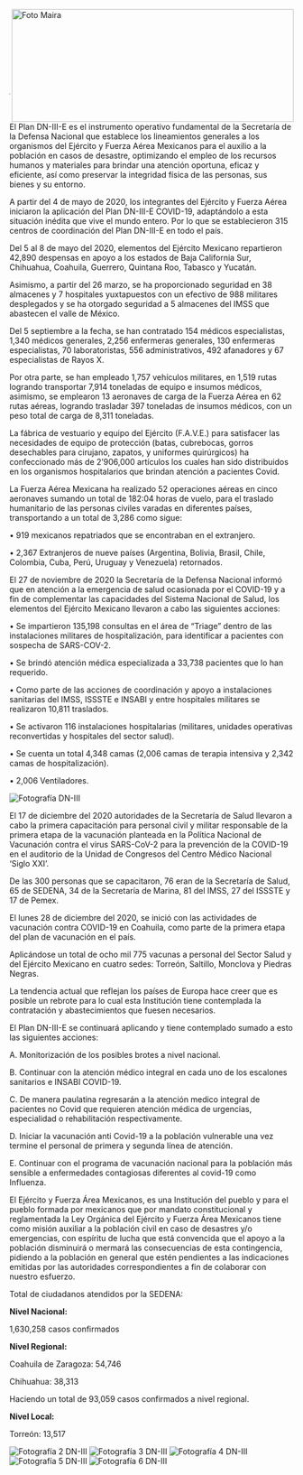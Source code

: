 <p>
   <a title="ir a Otras Publicaciones" href="http://www.trcimplan.gob.mx/autores/maira-ivonne-flores-reyes.html"><img class="img-responsive contenido-imagen" src="../imagenes/128/lic-maira-ivonne-flores-reyes-top5.png" align="right" alt="Foto Maira" width="500" height="200"></a>

</p>

</br></br></br></br></br></br></br></br>

---


El Plan DN-III-E es el instrumento operativo fundamental de la Secretaría de la Defensa Nacional que establece los lineamientos generales a los organismos del Ejército y Fuerza Aérea Mexicanos para el auxilio a la población en casos de desastre, optimizando el empleo de los recursos humanos y materiales para brindar una atención oportuna, eficaz y eficiente, así como preservar la integridad física de las personas, sus bienes y su entorno.

A partir del 4 de mayo de 2020, los integrantes del Ejército y Fuerza Aérea iniciaron la aplicación del Plan DN-III-E COVID-19, adaptándolo a esta situación inédita que vive el mundo entero. Por lo que se establecieron 315 centros de coordinación del Plan DN-III-E en todo el país.

Del 5 al 8 de mayo del 2020, elementos del Ejército Mexicano repartieron 42,890 despensas en apoyo a los estados de Baja California Sur, Chihuahua, Coahuila, Guerrero, Quintana Roo, Tabasco y Yucatán.

Asimismo, a partir del 26 marzo, se ha proporcionado seguridad en 38 almacenes y 7 hospitales yuxtapuestos con un efectivo de 988 militares desplegados y se ha otorgado seguridad a 5 almacenes del IMSS que abastecen el valle de México.

Del 5 septiembre a la fecha, se han contratado 154 médicos especialistas, 1,340 médicos generales, 2,256 enfermeras generales, 130 enfermeras especialistas, 70 laboratoristas, 556 administrativos, 492 afanadores y 67 especialistas de Rayos X.

Por otra parte, se han empleado 1,757 vehículos militares, en 1,519 rutas logrando transportar 7,914 toneladas de equipo e insumos médicos, asimismo, se emplearon 13 aeronaves de carga de la Fuerza Aérea en 62 rutas aéreas, logrando trasladar 397 toneladas de insumos médicos, con un peso total de carga de 8,311 toneladas.

La fábrica de vestuario y equipo del Ejército (F.A.V.E.)  para satisfacer las necesidades de equipo de protección (batas, cubrebocas, gorros desechables para cirujano, zapatos, y uniformes quirúrgicos) ha confeccionado más de 2’906,000 artículos los cuales han sido distribuidos en los organismos hospitalarios que brindan atención a pacientes Covid.

La Fuerza Aérea Mexicana ha realizado 52 operaciones aéreas en cinco aeronaves sumando un total de 182:04 horas de vuelo, para el traslado humanitario de las personas civiles varadas en diferentes países, transportando a un total de 3,286 como sigue:

• 919 mexicanos repatriados que se encontraban en el extranjero.

• 2,367 Extranjeros de nueve países (Argentina, Bolivia, Brasil, Chile, Colombia, Cuba, Perú, Uruguay y Venezuela) retornados.

El 27 de noviembre de 2020 la Secretaría de la Defensa Nacional informó que en atención a la emergencia de salud ocasionada por el COVID-19 y a fin de complementar las capacidades del Sistema Nacional de Salud, los elementos del Ejército Mexicano llevaron a cabo las siguientes acciones:

•    Se impartieron 135,198 consultas en el área de “Triage” dentro de las instalaciones militares de hospitalización, para identificar a pacientes con sospecha de SARS-COV-2.

•    Se brindó atención médica especializada a 33,738 pacientes que lo han requerido.

•    Como parte de las acciones de coordinación y apoyo a instalaciones sanitarias del IMSS, ISSSTE e INSABI y entre hospitales militares se realizaron 10,811 traslados.

•    Se activaron 116 instalaciones hospitalarias (militares, unidades operativas reconvertidas y hospitales del sector salud).

•    Se cuenta un total 4,348 camas (2,006 camas de terapia intensiva y 2,342 camas de hospitalización).

•    2,006 Ventiladores.

<img class="img-responsive" src="plan-dn-iii-en-tiempos-de-covid19-enero-2021/ima01.jpg" alt="Fotografía DN-III">

El 17 de diciembre del 2020 autoridades de la Secretaría de Salud llevaron a cabo la primera capacitación para personal civil y militar responsable de la primera etapa de la vacunación planteada en la Política Nacional de Vacunación contra el virus SARS-CoV-2 para la prevención de la COVID-19 en el auditorio de la Unidad de Congresos del Centro Médico Nacional ‘Siglo XXI’.

De las 300 personas que se capacitaron, 76 eran de la Secretaría de Salud, 65 de SEDENA, 34 de la Secretaría de Marina, 81 del IMSS, 27 del ISSSTE y 17 de Pemex.

El lunes 28 de diciembre del 2020, se inició con las actividades de vacunación contra COVID-19 en Coahuila, como parte de la primera etapa del plan de vacunación en el país.

Aplicándose un total de ocho mil 775 vacunas a personal del Sector Salud y del Ejército Mexicano en cuatro sedes: Torreón, Saltillo, Monclova y Piedras Negras.

La tendencia actual que reflejan los países de Europa hace creer que es posible un rebrote para lo cual esta Institución tiene contemplada la contratación y abastecimientos que fuesen necesarios.

El Plan DN-III-E se continuará aplicando y tiene contemplado sumado a esto las siguientes acciones:

A.  Monitorización de los posibles brotes a nivel nacional.

B.  Continuar con la atención médico integral en cada uno de los escalones sanitarios e INSABI COVID-19.

C.  De manera paulatina regresarán a la atención medico integral de pacientes no Covid que requieren atención médica de urgencias, especialidad o rehabilitación respectivamente.

D.  Iniciar la vacunación anti Covid-19 a la población vulnerable una vez termine el personal de primera y segunda línea de atención.

E.  Continuar con el programa de vacunación nacional para la población más sensible a enfermedades contagiosas diferentes al covid-19 como Influenza.

El Ejército y Fuerza Área Mexicanos, es una Institución del pueblo y para el pueblo formada por mexicanos que por mandato constitucional y reglamentada la Ley Orgánica del Ejército y Fuerza Área Mexicanos tiene como misión auxiliar a la población civil en caso de desastres y/o emergencias,  con espíritu de lucha que está convencida que el apoyo a la población disminuirá o mermará las consecuencias de esta contingencia, pidiendo a la población en general que estén pendientes a las indicaciones emitidas por las autoridades correspondientes a fin  de colaborar con nuestro esfuerzo.

Total de ciudadanos atendidos por la SEDENA:

**Nivel Nacional:**

1,630,258 casos confirmados

**Nivel Regional:**

Coahuila de Zaragoza: 54,746

Chihuahua: 38,313

Haciendo un total de 93,059 casos confirmados a nivel regional.

**Nivel Local:**

Torreón: 13,517

<img class="img-responsive" src="plan-dn-iii-en-tiempos-de-covid19-enero-2021/ima02.jpg" alt="Fotografía 2 DN-III">

<img class="img-responsive" src="plan-dn-iii-en-tiempos-de-covid19-enero-2021/ima03.jpg" alt="Fotografía 3 DN-III">

<img class="img-responsive" src="plan-dn-iii-en-tiempos-de-covid19-enero-2021/ima04.jpg" alt="Fotografía 4 DN-III">

<img class="img-responsive" src="plan-dn-iii-en-tiempos-de-covid19-enero-2021/ima05.jpg" alt="Fotografía 5 DN-III">

<img class="img-responsive" src="plan-dn-iii-en-tiempos-de-covid19-enero-2021/ima06.jpg" alt="Fotografía 6 DN-III">
